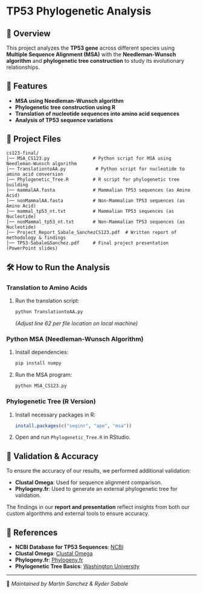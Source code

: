 # TP53 Phylogenetic Analysis

## 📌 Overview
This project analyzes the **TP53 gene** across different species using **Multiple Sequence Alignment (MSA)** with the **Needleman-Wunsch algorithm** and **phylogenetic tree construction** to study its evolutionary relationships.

## 🔬 Features
- **MSA using Needleman-Wunsch algorithm**
- **Phylogenetic tree construction using R**
- **Translation of nucleotide sequences into amino acid sequences**
- **Analysis of TP53 sequence variations**

## 📂 Project Files
```
cs123-final/
│── MSA_CS123.py                # Python script for MSA using Needleman-Wunsch algorithm
│── TranslationtoAA.py           # Python script for nucleotide to amino acid conversion
│── Phylogenetic_Tree.R         # R script for phylogenetic tree building
│── mammalAA.fasta              # Mammalian TP53 sequences (as Amino Acid)
│── nonMammalAA.fasta           # Non-Mammalian TP53 sequences (as Amino Acid)
│── mammal_tp53_nt.txt          # Mammalian TP53 sequences (as Nucleotide)
│── nonMammal_tp53_nt.txt       # Non-Mammalian TP53 sequences (as Nucleotide)
│── Project_Report_Sabale_SanchezCS123.pdf  # Written report of methodology & findings
│── TP53-Sabale&Sanchez.pdf     # Final project presentation (PowerPoint slides)
```

## 🛠️ How to Run the Analysis

### **Translation to Amino Acids**
1. Run the translation script:
   ```bash
   python TranslationtoAA.py
   ```
   *(Adjust line 62 per file location on local machine)*

### **Python MSA (Needleman-Wunsch Algorithm)**
1. Install dependencies:
   ```bash
   pip install numpy
   ```
2. Run the MSA program:
   ```bash
   python MSA_CS123.py
   ```

### **Phylogenetic Tree (R Version)**
1. Install necessary packages in R:
   ```r
   install.packages(c("seqinr", "ape", "msa"))
   ```
2. Open and run `Phylogenetic_Tree.R` in RStudio.

## 🔬 Validation & Accuracy

To ensure the accuracy of our results, we performed additional validation:

- **Clustal Omega**: Used for sequence alignment comparison.
- **Phylogeny.fr**: Used to generate an external phylogenetic tree for validation.

The findings in our **report and presentation** reflect insights from both our custom algorithms and external tools to ensure accuracy.

## 📝 References

- **NCBI Database for TP53 Sequences**: [NCBI](https://www.ncbi.nlm.nih.gov/)
- **Clustal Omega**: [Clustal Omega](https://www.ebi.ac.uk/Tools/msa/clustalo/)
- **Phylogeny.fr**: [Phylogeny.fr](http://www.phylogeny.fr/)
- **Phylogenetic Tree Basics**: [Washington University](https://evolution.gs.washington.edu/phylip/doc/main.html)

---
📌 *Maintained by Martin Sanchez & Ryder Sabale*

